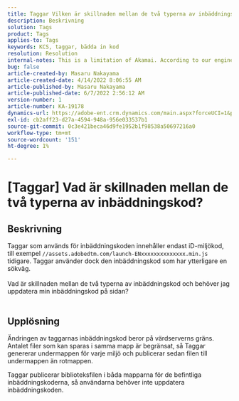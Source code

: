 ```yaml
---
title: Taggar Vilken är skillnaden mellan de två typerna av inbäddningskod
description: Beskrivning
solution: Tags
product: Tags
applies-to: Tags
keywords: KCS, taggar, bädda in kod
resolution: Resolution
internal-notes: This is a limitation of Akamai. According to our engineer.
bug: false
article-created-by: Masaru Nakayama
article-created-date: 4/14/2022 8:06:55 AM
article-published-by: Masaru Nakayama
article-published-date: 6/7/2022 2:56:12 AM
version-number: 1
article-number: KA-19178
dynamics-url: https://adobe-ent.crm.dynamics.com/main.aspx?forceUCI=1&pagetype=entityrecord&etn=knowledgearticle&id=b163e3b7-c9bb-ec11-983f-0022480b43aa
exl-id: cb2aff23-d27a-4594-948a-956e033537b1
source-git-commit: 0c3e421beca46d9fe1952b1f98538a50697216a0
workflow-type: tm+mt
source-wordcount: '151'
ht-degree: 1%

---
```


# [Taggar] Vad är skillnaden mellan de två typerna av inbäddningskod?

## Beskrivning

Taggar som används för inbäddningskoden innehåller endast iD-miljökod, till exempel `//assets.adobedtm.com/launch-ENxxxxxxxxxxxxxx.min.js` tidigare. Taggar använder dock den inbäddningskod som har ytterligare en sökväg. <br><br>Vad är skillnaden mellan de två typerna av inbäddningskod och behöver jag uppdatera min inbäddningskod på sidan?
<br> 

## Upplösning


Ändringen av taggarnas inbäddningskod beror på värdserverns gräns. Antalet filer som kan sparas i samma mapp är begränsat, så Taggar genererar undermappen för varje miljö och publicerar sedan filen till undermappen än rotmappen.

Taggar publicerar biblioteksfilen i båda mapparna för de befintliga inbäddningskoderna, så användarna behöver inte uppdatera inbäddningskoden.
